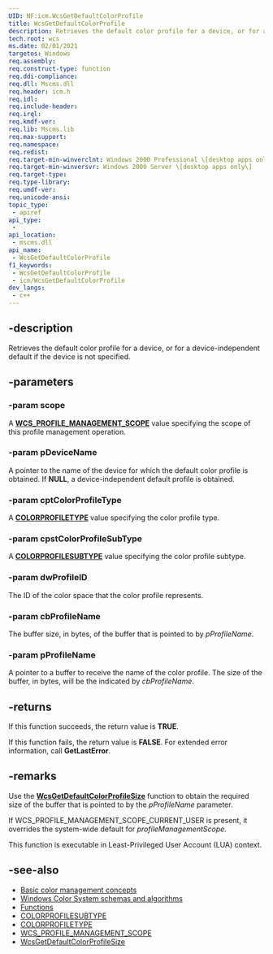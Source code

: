 ```yaml
---
UID: NF:icm.WcsGetDefaultColorProfile
title: WcsGetDefaultColorProfile
description: Retrieves the default color profile for a device, or for a device-independent default if the device is not specified.
tech.root: wcs
ms.date: 02/01/2021
targetos: Windows
req.assembly: 
req.construct-type: function
req.ddi-compliance: 
req.dll: Mscms.dll
req.header: icm.h
req.idl: 
req.include-header: 
req.irql: 
req.kmdf-ver: 
req.lib: Mscms.lib
req.max-support: 
req.namespace: 
req.redist: 
req.target-min-winverclnt: Windows 2000 Professional \[desktop apps only\]
req.target-min-winversvr: Windows 2000 Server \[desktop apps only\]
req.target-type: 
req.type-library: 
req.umdf-ver: 
req.unicode-ansi: 
topic_type:
 - apiref
api_type:
 - 
api_location:
 - mscms.dll
api_name:
 - WcsGetDefaultColorProfile
f1_keywords:
 - WcsGetDefaultColorProfile
 - icm/WcsGetDefaultColorProfile
dev_langs:
 - c++
---
```


## -description

Retrieves the default color profile for a device, or for a device-independent default if the device is not specified.

## -parameters

### -param scope

A [**WCS_PROFILE_MANAGEMENT_SCOPE**](/windows/win32/api/icm/ne-icm-wcs_profile_management_scope) value specifying the scope of this profile management operation.

### -param pDeviceName

A pointer to the name of the device for which the default color profile is obtained. If **NULL**, a device-independent default profile is obtained.

### -param cptColorProfileType

A [**COLORPROFILETYPE**](/windows/win32/api/icm/ne-icm-colorprofiletype) value specifying the color profile type.

### -param cpstColorProfileSubType

A [**COLORPROFILESUBTYPE**](/windows/win32/api/icm/ne-icm-colorprofilesubtype) value specifying the color profile subtype.

### -param dwProfileID

The ID of the color space that the color profile represents.

### -param cbProfileName

The buffer size, in bytes, of the buffer that is pointed to by *pProfileName*.

### -param pProfileName

A pointer to a buffer to receive the name of the color profile. The size of the buffer, in bytes, will be the indicated by *cbProfileName*.

## -returns

If this function succeeds, the return value is **TRUE**.

If this function fails, the return value is **FALSE**. For extended error information, call **GetLastError**.

## -remarks

Use the [**WcsGetDefaultColorProfileSize**](/windows/win32/api/icm/nf-icm-wcsgetdefaultcolorprofilesize) function to obtain the required size of the buffer that is pointed to by the *pProfileName* parameter.

If WCS\_PROFILE\_MANAGEMENT\_SCOPE\_CURRENT\_USER is present, it overrides the system-wide default for *profileManagementScope*.

This function is executable in Least-Privileged User Account (LUA) context.

## -see-also

* [Basic color management concepts](basic-color-management-concepts.md)
* [Windows Color System schemas and algorithms](windows-color-system-schemas-and-algorithms.md)
* [Functions](/windows/win32/wcs/functions)
* [COLORPROFILESUBTYPE](/windows/win32/api/icm/ne-icm-colorprofilesubtype)
* [COLORPROFILETYPE](/windows/win32/api/icm/ne-icm-colorprofiletype)
* [WCS_PROFILE_MANAGEMENT_SCOPE](/windows/win32/api/icm/ne-icm-wcs_profile_management_scope)
* [WcsGetDefaultColorProfileSize](/windows/win32/api/icm/nf-icm-wcsgetdefaultcolorprofilesize)
